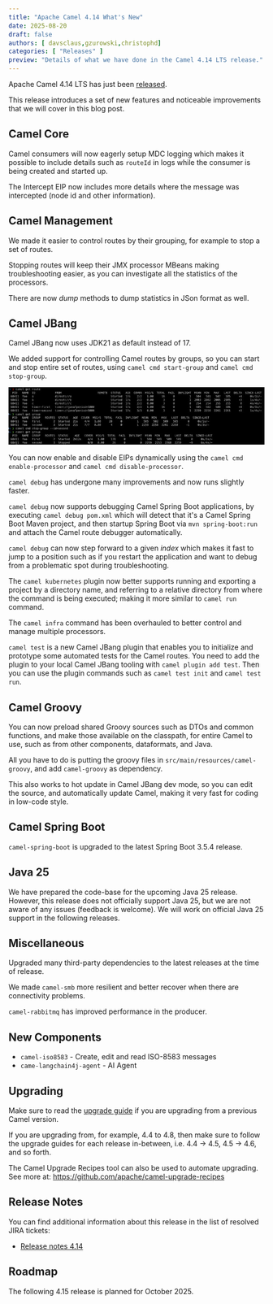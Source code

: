 ```yaml
---
title: "Apache Camel 4.14 What's New"
date: 2025-08-20
draft: false
authors: [ davsclaus,gzurowski,christophd]
categories: [ "Releases" ]
preview: "Details of what we have done in the Camel 4.14 LTS release."
---
```


Apache Camel 4.14 LTS has just been [released](/blog/2025/08/RELEASE-4.14.0/).

This release introduces a set of new features and noticeable improvements that we will cover in this blog post.

## Camel Core

Camel consumers will now eagerly setup MDC logging which makes it possible to include details such as `routeId` in logs while the consumer
is being created and started up.

The Intercept EIP now includes more details where the message was intercepted (node id and other information).

## Camel Management

We made it easier to control routes by their grouping, for example to stop a set of routes.

Stopping routes will keep their JMX processor MBeans making troubleshooting easier, as you can investigate all the statistics of the processors.

There are now _dump_ methods to dump statistics in JSon format as well.

## Camel JBang

Camel JBang now uses JDK21 as default instead of 17.

We added support for controlling Camel routes by groups, so you can start and stop entire set of routes, using `camel cmd start-group` and `camel cmd stop-group`.

![Group Routes](./camel-group.jpeg)

You can now enable and disable EIPs dynamically using the `camel cmd enable-processor` and `camel cmd disable-processor`.

`camel debug` has undergone many improvements and now runs slightly faster.

`camel debug` now supports debugging Camel Spring Boot applications, by executing `camel debug pom.xml` which will
detect that it's a Camel Spring Boot Maven project, and then startup Spring Boot via `mvn spring-boot:run` and attach
the Camel route debugger automatically.

`camel debug` can now step forward to a given _index_ which makes it fast to jump to a position such as if you restart
the application and want to debug from a problematic spot during troubleshooting.

The `camel kubernetes` plugin now better supports running and exporting a project by a directory name, and referring to a relative directory
from where the command is being executed; making it more similar to `camel run` command.

The `camel infra` command has been overhauled to better control and manage multiple processors.

`camel test` is a new Camel JBang plugin that enables you to initialize and prototype some automated tests for the Camel routes. 
You need to add the plugin to your local Camel JBang tooling with `camel plugin add test`.
Then you can use the plugin commands such as `camel test init` and `camel test run`.

## Camel Groovy

You can now preload shared Groovy sources such as DTOs and common functions, and make those available on the classpath,
for entire Camel to use, such as from other components, dataformats, and Java.

All you have to do is putting the groovy files in `src/main/resources/camel-groovy`, and add `camel-groovy` as dependency.

This also works to hot update in Camel JBang dev mode, so you can edit the source, and automatically update Camel, making it
very fast for coding in low-code style.

## Camel Spring Boot

`camel-spring-boot` is upgraded to the latest Spring Boot 3.5.4 release.

## Java 25

We have prepared the code-base for the upcoming Java 25 release. However, this release does
not officially support Java 25, but we are not aware of any issues (feedback is welcome).
We will work on official Java 25 support in the following releases.

## Miscellaneous

Upgraded many third-party dependencies to the latest releases at the time of release.

We made `camel-smb` more resilient and better recover when there are connectivity problems.

`camel-rabbitmq` has improved performance in the producer.

## New Components

- `camel-iso8583` - Create, edit and read ISO-8583 messages
- `came-langchain4j-agent` - AI Agent

## Upgrading

Make sure to read the [upgrade guide](/manual/camel-4x-upgrade-guide-4_14.html) if you are upgrading from a previous
Camel version.

If you are upgrading from, for example, 4.4 to 4.8, then make sure to follow the upgrade guides for each release
in-between, i.e.
4.4 -> 4.5, 4.5 -> 4.6, and so forth.

The Camel Upgrade Recipes tool can also be used to automate upgrading.
See more at: https://github.com/apache/camel-upgrade-recipes

## Release Notes

You can find additional information about this release in the list of resolved JIRA tickets:

- [Release notes 4.14](/releases/release-4.14.0/)

## Roadmap

The following 4.15 release is planned for October 2025.

